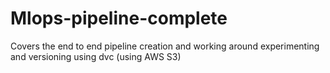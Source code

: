 # Mlops-pipeline-complete
Covers the end to end pipeline creation and working around experimenting and versioning using dvc (using AWS S3)
